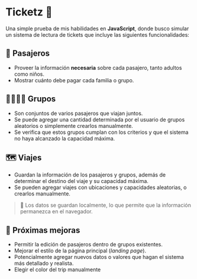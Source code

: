 # Ticketz 🎫

Una simple prueba de mis habilidades en **JavaScript**, donde busco simular un sistema de lectura de tickets que incluye las siguientes funcionalidades:

## 🧍 Pasajeros

* Proveer la información **necesaria** sobre cada pasajero, tanto adultos como niños.
* Mostrar cuánto debe pagar cada familia o grupo.

## 👨‍👩‍👧‍👦 Grupos

* Son conjuntos de varios pasajeros que viajan juntos.
* Se puede agregar una cantidad determinada por el usuario de grupos aleatorios o simplemente crearlos manualmente.
* Se verifica que estos grupos cumplan con los criterios y que el sistema no haya alcanzado la capacidad máxima.

## 🗺️ Viajes

* Guardan la información de los pasajeros y grupos, además de determinar el destino del viaje y su capacidad máxima.
* Se pueden agregar viajes con ubicaciones y capacidades aleatorias, o crearlos manualmente.

> 💾 Los datos se guardan localmente, lo que permite que la información permanezca en el navegador.

## 🚧 Próximas mejoras

* Permitir la edición de pasajeros dentro de grupos existentes.
* Mejorar el estilo de la página principal (*landing page*).
* Potencialmente agregar nuevos datos o valores que hagan el sistema más detallado y realista.
* Elegir el color del trip manualmente
